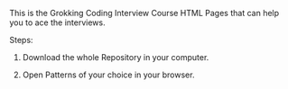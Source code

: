 
This is the Grokking Coding Interview Course HTML Pages that can help you to ace the interviews.

Steps:

1. Download the whole Repository in your computer.

2. Open Patterns of your choice in your browser.
